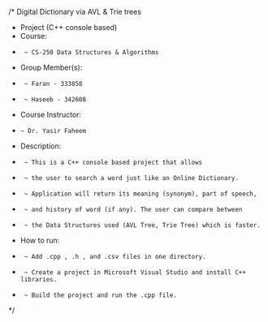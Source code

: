 /* Digital Dictionary via AVL & Trie trees
 * Project (C++ console based)
 * Course:
 *      ~ CS-250 Data Structures & Algorithms
 * Group Member(s):
 *      ~ Faran - 333858
 *      ~ Haseeb - 342608
 * Course Instructor:
 *     ~ Dr. Yasir Faheem
 * Description:
 *      ~ This is a C++ console based project that allows
 *      ~ the user to search a word just like an Online Dictionary.
 *      ~ Application will return its meaning (synonym), part of speech,
 *      ~ and history of word (if any). The user can compare between
 *      ~ the Data Structures used (AVL Tree, Trie Tree) which is faster.
 * How to run:
 *      ~ Add .cpp , .h , and .csv files in one directory.
 *      ~ Create a project in Microsoft Visual Studio and install C++ libraries.
 *      ~ Build the project and run the .cpp file.
 */
